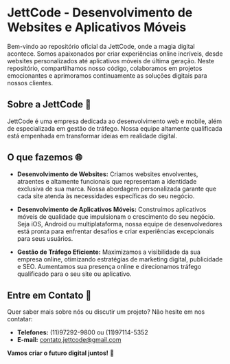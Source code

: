 # JettCode - Desenvolvimento de Websites e Aplicativos Móveis

Bem-vindo ao repositório oficial da JettCode, onde a magia digital acontece. Somos apaixonados por criar experiências online incríveis, desde websites personalizados até aplicativos móveis de última geração. Neste repositório, compartilhamos nosso código, colaboramos em projetos emocionantes e aprimoramos continuamente as soluções digitais para nossos clientes.

## Sobre a JettCode 🚀

JettCode é uma empresa dedicada ao desenvolvimento web e mobile, além de especializada em gestão de tráfego. Nossa equipe altamente qualificada está empenhada em transformar ideias em realidade digital.

## O que fazemos 🌐

- **Desenvolvimento de Websites:** Criamos websites envolventes, atraentes e altamente funcionais que representam a identidade exclusiva de sua marca. Nossa abordagem personalizada garante que cada site atenda às necessidades específicas do seu negócio.

- **Desenvolvimento de Aplicativos Móveis:** Construímos aplicativos móveis de qualidade que impulsionam o crescimento do seu negócio. Seja iOS, Android ou multiplataforma, nossa equipe de desenvolvedores está pronta para enfrentar desafios e criar experiências excepcionais para seus usuários.

- **Gestão de Tráfego Eficiente:** Maximizamos a visibilidade da sua empresa online, otimizando estratégias de marketing digital, publicidade e SEO. Aumentamos sua presença online e direcionamos tráfego qualificado para o seu site ou aplicativo.

## Entre em Contato 📧

Quer saber mais sobre nós ou discutir um projeto? Não hesite em nos contatar:

- **Telefones:** (11)97292-9800 ou (11)97114-5352
- **E-mail:** contato.jettcode@gmail.com

**Vamos criar o futuro digital juntos!** 🚀
